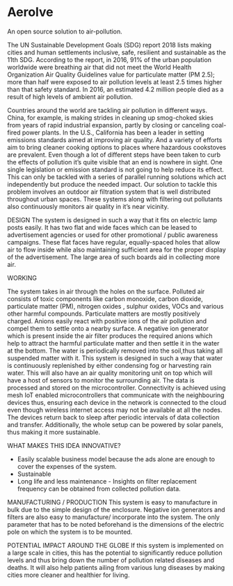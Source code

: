 # Aerolve
An open source solution to air-pollution.

The UN Sustainable Development Goals (SDG) report 2018 lists making cities and human settlements inclusive, safe, resilient and sustainable as the 11th SDG. According to the report,  in 2016,  91%  of the urban population worldwide were breathing air that did not meet the World Health Organization Air Quality Guidelines value for particulate matter (PM 2.5); more than half were exposed to air pollution levels at least 2.5 times higher than that safety standard. In 2016, an estimated 4.2 million people died as a result of high levels of ambient air pollution. 

Countries around the world are tackling air pollution in different ways. China, for example, is making strides in cleaning up smog-choked skies from years of rapid industrial expansion, partly by closing or canceling coal-fired power plants. In the U.S., California has been a leader in setting emissions standards aimed at improving air quality.  And a variety of efforts aim to bring cleaner cooking options to places where hazardous cookstoves are prevalent. Even though a lot of different steps have been taken to curb the effects of pollution it’s quite visible that an end is nowhere in sight. One single legislation or emission standard is not going to help reduce its effect. This can only be tackled with a series of parallel running solutions which act independently but produce the needed impact. Our solution to tackle this problem involves an outdoor air filtration system that is well distributed throughout urban spaces. These systems along with filtering out pollutants also continuously monitors air quality in it’s near vicinity.


 DESIGN
The system is designed in such a way that it fits on electric lamp posts easily. It has two flat and wide faces which can be leased to advertisement agencies or used for other promotional / public awareness campaigns. These flat faces have regular, equally-spaced holes  that allow air to flow inside while also maintaining sufficient area for the proper display of the advertisement. The large area of such boards aid in collecting more air.

WORKING 

The system takes in air through the holes on the surface. Polluted air consists of toxic
components like  carbon monoxide, carbon dioxide, particulate matter (PM), nitrogen oxides , sulphur oxides, VOCs and various other harmful compounds.  Particulate matters are mostly positively charged.  Anions easily react with positive ions of the air pollution and compel them to settle onto a nearby surface. A negative ion generator which is present inside the air filter produces the required anions which help to attract the harmful particulate matter and then  settle it in the water at the bottom.  The water is periodically removed into the soil,thus taking all suspended matter with it. 
This system is designed in such a way that water is continuously replenished by either condensing fog or harvesting rain water. This will also have an air quality monitoring unit on top which will have a host of sensors to monitor the surrounding air. The data is processed and stored on the microcontroller. Connectivity is achieved using mesh IoT enabled microcontrollers that communicate with the neighbouring devices thus, ensuring each device in the network is connected to the cloud even though wireless internet access may not be available at all the nodes. The devices return back to sleep after periodic intervals of data collection and transfer. Additionally, the whole setup can be powered by solar panels, thus making it more sustainable. 

WHAT MAKES THIS IDEA INNOVATIVE?
- Easily scalable business  model because the ads alone are  enough to cover the expenses of the system.
- Sustainable
- Long life and less maintenance - Insights on filter replacement frequency can be  obtained from collected  pollution data.



MANUFACTURING / PRODUCTION
    This system is easy to manufacture in bulk due to the simple design of the enclosure. Negative ion generators and filters are also easy to manufacture/ incorporate into the system.  The only parameter that has to be noted beforehand is the dimensions of the electric pole on which the system is to be mounted.

POTENTIAL IMPACT AROUND THE GLOBE
    If this system is implemented on a large scale in cities, this has the potential to significantly reduce pollution levels and thus bring down the number of pollution related diseases and deaths. It will also help patients ailing from various lung diseases by making cities more cleaner and healthier for living.



